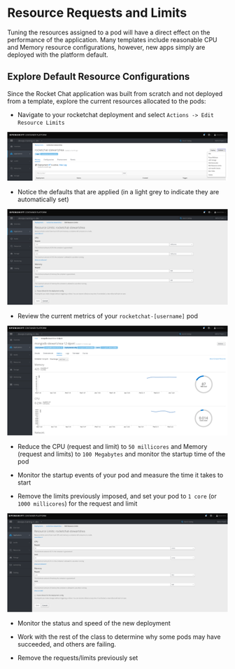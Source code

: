 # Resource Requests and Limits
Tuning the resources assigned to a pod will have a direct effect on the performance of the application. 
Many templates include reasonable CPU and Memory resource configurations, however, new apps simply are deployed with the platform default. 

## Explore Default Resource Configurations
Since the Rocket Chat application was built from scratch and not deployed from a template, explore the current resources allocated to the pods: 

- Navigate to your rocketchat deployment and select `Actions -> Edit Resource Limits`

![](../assets/11_resources_01.png)

- Notice the defaults that are applied (in a light grey to indicate they are automatically set)

![](../assets/11_resources_02.png)

- Review the current metrics of your `rocketchat-[username]` pod

![](../assets/11_resources_03.png)

- Reduce the CPU (request and limit) to `50 millicores` and Memory (request and limits) to `100 Megabytes` and monitor the startup time of the pod

- Monitor the startup events of your pod and measure the time it takes to start

- Remove the limits previously imposed, and set your pod to `1 core` (or `1000 millicores`) for the request and limit

![](../assets/11_resources_04.png)

- Monitor the status and speed of the new deployment

- Work with the rest of the class to determine why some pods may have succeeded, and others are failing. 

- Remove the requests/limits previously set